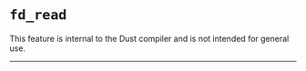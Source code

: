 # `fd_read`

This feature is internal to the Dust compiler and is not intended for general use.

------------------------
